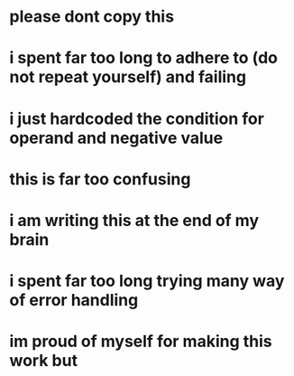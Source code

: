 # please dont copy this
# i spent far too long to adhere to (do not repeat yourself) and failing
# i just hardcoded the condition for operand and negative value
# this is far too confusing
# i am writing this at the end of my brain
# i spent far too long trying many way of error handling
# im proud of myself for making this work but